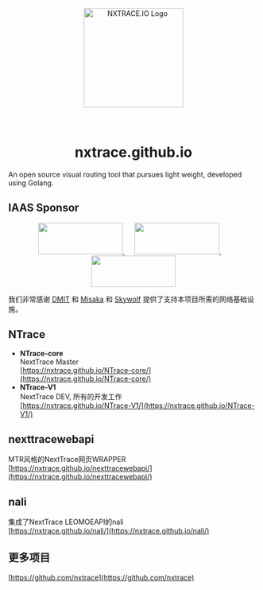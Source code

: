 <div align="center">

<img src="https://github.com/nxtrace/NTrace-core/blob/main/asset/logo.png?raw=true" height="200px" alt="NXTRACE.IO Logo"/>

</div>

<h1 align="center">
  <br>nxtrace.github.io<br>
</h1>

An open source visual routing tool that pursues light weight, developed using Golang.

## IAAS Sponsor

<div style="text-align: center;">
    <a href="https://dmit.io">
        <img src="https://www.dmit.io/templates/dmit_theme_2020/dmit/assets/images/dmit_logo_with_text_blue.svg" width="170.7" height="62.9">
    </a>
    &nbsp;&nbsp;&nbsp;&nbsp;
    <a href="https://misaka.io" >
        <img src="https://www.jsdelivr.com/assets/8997e39e1f9d776502ab4d7cdff9d1608aa67aaf/img/globalping/sponsors/misaka.svg" width="170.7" height="62.9">
    </a>
    &nbsp;&nbsp;&nbsp;&nbsp;
    <a href="https://skywolf.cloud" >
        <img src="https://hk.skywolf.cloud/assets/img/skywolf.svg" width="170.7" height="62.9">
    </a>
</div>



我们非常感谢 [DMIT](https://dmit.io) 和 [Misaka](https://misaka.io) 和 [Skywolf](https://skywolf.cloud) 提供了支持本项目所需的网络基础设施。

## NTrace
- **NTrace-core**<br>
  NextTrace Master<br>
  [https://nxtrace.github.io/NTrace-core/](https://nxtrace.github.io/NTrace-core/)
- **NTrace-V1**<br>
  NextTrace DEV, 所有的开发工作<br>
  [https://nxtrace.github.io/NTrace-V1/](https://nxtrace.github.io/NTrace-V1/)

## nexttracewebapi
  MTR风格的NextTrace网页WRAPPER<br>
  [https://nxtrace.github.io/nexttracewebapi/](https://nxtrace.github.io/nexttracewebapi/)
  
## nali
  集成了NextTrace LEOMOEAPI的nali<br>
  [https://nxtrace.github.io/nali/](https://nxtrace.github.io/nali/)

## 更多项目
  [https://github.com/nxtrace](https://github.com/nxtrace)
